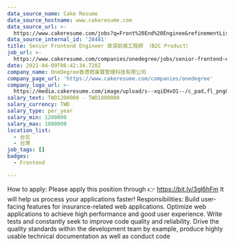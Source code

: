 ```yaml
---
data_source_name: Cake Resume
data_source_hostname: www.cakeresume.com
data_source_url: >-
  https://www.cakeresume.com/jobs?q=Front%20End%20Enginee&refinementList%5Blang_name%5D%5B0%5D=English&refinementList%5Bsalary_type%5D=per_year&range%5Bsalary_range%5D%5Bmin%5D=1000000
data_source_internal_id: '28481'
title: Senior Frontend Engineer 資深前端工程師 （B2C Product）
job_url: >-
  https://www.cakeresume.com/companies/onedegree/jobs/senior-frontend-engineer-b2c-product
date: 2021-04-09T06:42:34.728Z
company_name: OneDegree香港商甯寶管理科技有限公司
company_page_url: 'https://www.cakeresume.com/companies/onedegree'
company_logo_url: >-
  https://media.cakeresume.com/image/upload/s--xqiEHvO1--/c_pad,fl_png8,h_200,w_200/v1578296147/zhabcskfo2ifv72dmwtx.png
salary_text: TWD1200000 - TWD1800000
salary_currency: TWD
salary_type: per_year
salary_min: 1200000
salary_max: 1800000
location_list:
  - 台北
  - 台灣
job_tags: []
badges:
  - Frontend

---
```


How to apply: Please apply this position through 👉 https://bit.ly/3gl6hFm It will help us process your applications faster! Responsibilities: Build user-facing features for insurance-related web applications. Optimize web applications to achieve high performance and good user experience. Write tests and constantly seek to improve code quality and reliability. Drive the quality standards within the development team by example, produce highly usable technical documentation as well as conduct code 